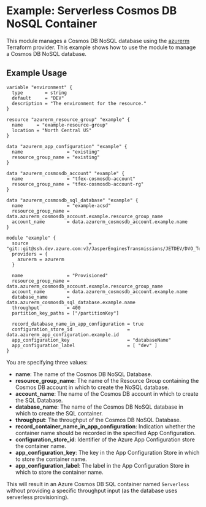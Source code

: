 # Example: Serverless Cosmos DB NoSQL Container

This module manages a Cosmos DB NoSQL database using the [azurerm](https://registry.terraform.io/providers/hashicorp/azurerm/latest) Terraform provider.  This example shows how to use the module to manage a Cosmos DB NoSQL database.

## Example Usage

```hcl
variable "environment" {
  type        = string
  default     = "DEV"
  description = "The environment for the resource."
}

resource "azurerm_resource_group" "example" {
  name     = "example-resource-group"
  location = "North Central US"
}

data "azurerm_app_configuration" "example" {
  name                = "existing"
  resource_group_name = "existing"
}

data "azurerm_cosmosdb_account" "example" {
  name                = "tfex-cosmosdb-account"
  resource_group_name = "tfex-cosmosdb-account-rg"
}

data "azurerm_cosmosdb_sql_database" "example" {
  name                = "example-acsd"
  resource_group_name = data.azurerm_cosmosdb_account.example.resource_group_name
  account_name        = data.azurerm_cosmosdb_account.example.name
}

module "example" {
  source                      = "git::git@ssh.dev.azure.com:v3/JasperEnginesTransmissions/JETDEV/DVO_TerraformModules//src//azurerm//cosmosdb_sql_database"
  providers = {
    azurerm = azurerm
  }

  name                = "Provisioned"
  resource_group_name = data.azurerm_cosmosdb_account.example.resource_group_name
  account_name        = data.azurerm_cosmosdb_account.example.name
  database_name       = data.azurerm_cosmosdb_sql_database.example.name
  throughput          = 400
  partition_key_paths = ["/partitionKey"]

  record_database_name_in_app_configuration = true
  configuration_store_id                    = data.azurerm_app_configuration.example.id
  app_configuration_key                     = "databaseName"
  app_configuration_label                   = [ "dev" ]
}
```

You are specifying three values:

- **name**: The name of the Cosmos DB NoSQL Database.
- **resource_group_name**: The name of the Resource Group containing the Cosmos DB account in which to create the NoSQL database.
- **account_name**: The name of the Cosmos DB account in which to create the SQL Database.
- **database_name**: The name of the Cosmos DB NoSQL database in which to create the SQL container.
- **throughput**: The throughput of the Cosmos DB NoSQL Database.
- **record_container_name_in_app_configuration**: Indication whether the container name should be recorded in the specified App Configuration.
- **configuration_store_id**: Identifier of the Azure App Configuration store the container name.
- **app_configuration_key**: The key in the App Configuration Store in which to store the container name.
- **app_configuration_label**: The label in the App Configuration Store in which to store the container name.

This will result in an Azure Cosmos DB SQL container named `Serverless` without providing a specific throughput input (as the database uses serverless provisioning).
